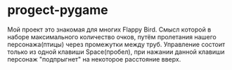 # progect-pygame
Мой проект это знакомая для многих Flappy Bird.
Смысл которой в наборе максимального количество очков, путём пролетания нашего персонажа(птицы) через промежутки между труб.
Управление состоит только из одной клавиши Space(пробел), при нажании данной клавиши персонаж "подпрыгнет" на некоторое расстояние вверх.
